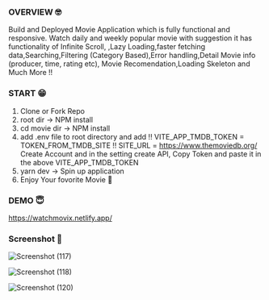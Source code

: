 ### OVERVIEW 🤓
Build and Deployed Movie Application which is fully functional and responsive. Watch daily and weekly popular movie with suggestion it has functionality of Infinite Scroll,
,Lazy Loading,faster fetching data,Searching,Filtering (Category Based),Error handling,Detail Movie info (producer, time, rating etc), Movie Recomendation,Loading Skeleton and 
Much More !!

### START 😁
1. Clone or Fork Repo
2. root dir -> NPM install
3. cd movie dir -> NPM install
4. add .env file to root directory and add !! VITE_APP_TMDB_TOKEN = TOKEN_FROM_TMDB_SITE !!
   SITE_URL = https://www.themoviedb.org/     Create Account and in the setting create API, Copy Token and paste it in the above VITE_APP_TMDB_TOKEN 
5. yarn dev -> Spin up application
6. Enjoy Your fovorite Movie 🤩

### DEMO 😇
  https://watchmovix.netlify.app/
  
### Screenshot 👀
![Screenshot (117)](https://user-images.githubusercontent.com/104569186/236912231-a5b366a4-539b-47da-b3f1-b3dd34d8be42.png)







![Screenshot (118)](https://user-images.githubusercontent.com/104569186/236912280-4d212606-7ad4-4aa9-bbb5-dcc6de7de72f.png)








![Screenshot (120)](https://user-images.githubusercontent.com/104569186/236912461-f935ed5a-4c4b-43ec-b603-2c4df400a6b0.png)
   




